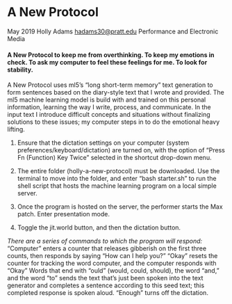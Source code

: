 # A New Protocol
May 2019
Holly Adams
hadams30@pratt.edu
Performance and Electronic Media 


#### A New Protocol to keep me from overthinking. To keep my emotions in check. To ask my computer to feel these feelings for me. To look for stability.

A New Protocol uses ml5’s “long short-term memory” text generation to form sentences based on the diary-style text that I wrote and provided. The ml5 machine learning model is build with and trained on this personal information, learning the way I write, process, and communicate. In the input text I introduce difficult concepts and situations without finalizing solutions to these issues; my computer steps in to do the emotional heavy lifting. 

1. Ensure that the dictation settings on your computer (system preferences/keyboard/dictation) are turned on, with the option of “Press Fn (Function) Key Twice” selected in the shortcut drop-down menu. 

2. The entire folder (holly-a-new-protocol) must be downloaded. Use the terminal to move into the folder, and enter “bash starter.sh” to run the shell script that hosts the machine learning program on a local simple server. 

3. Once the program is hosted on the server, the performer starts the Max patch. Enter presentation mode. 

4. Toggle the jit.world button, and then the dictation button. 

_There are a series of commands to which the program will respond:_
“Computer” enters a counter that releases gibberish on the first three counts, then responds by saying “How can I help you?”
“Okay” resets the counter for tracking the word computer, and the computer responds with “Okay”
Words that end with “ould” (would, could, should), the word “and,” and the word “to” sends the text that’s just been spoken into the text generator and completes a sentence according to this seed text; this completed response is spoken aloud. 
“Enough” turns off the dictation.
